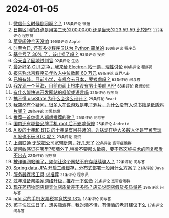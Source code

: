 # 2024-01-05

1. [微信什么时候倒闭啊？？](https://www.v2ex.com/t/1006004) `135条评论` `微信`
1. [日期区间的终点是用第二天的 00:00:00 还是当天的 23:59:59 比较好?](https://www.v2ex.com/t/1006014) `112条评论` `程序员`
1. [苹果闹钟今天没响](https://www.v2ex.com/t/1006003) `100条评论` `Apple`
1. [时至今日, 还有多少程序员认为 Python 简单的](https://www.v2ex.com/t/1006067) `100条评论` `程序员`
1. [基金亏了 30% 了，该止损了吗？](https://www.v2ex.com/t/1006104) `93条评论` `投资`
1. [今天当了回地铁判官](https://www.v2ex.com/t/1006029) `92条评论` `生活`
1. [最近好多 GUI 之争，我来给 Electron 站一票，理性讨论](https://www.v2ex.com/t/1006050) `88条评论` `程序员`
1. [报告称北京程序员年收入中位数超 60 万元](https://www.v2ex.com/t/1006022) `69条评论` `业界八卦`
1. [已婚有娃，目前小学，有机会去日本，要考虑吗？](https://www.v2ex.com/t/1006224) `63条评论` `问与答`
1. [我发现一个蓝海，目前市面上根本没有男士美颜 APP](https://www.v2ex.com/t/1006039) `63条评论` `奇思妙想`
1. [有什么能快速开发网站的框架或语言吗](https://www.v2ex.com/t/1006194) `32条评论` `程序员`
1. [搞不懂 useState 为什么会这么设计？](https://www.v2ex.com/t/1006034) `29条评论` `React`
1. [我突然有个疑问，很多人在说游戏是电子鸦片，为什么没有人说书籍是纸质鸦片呢？](https://www.v2ex.com/t/1006112) `28条评论` `奇思妙想`
1. [推荐一首你逢人都想推荐的歌？](https://www.v2ex.com/t/1006219) `25条评论` `问与答`
1. [国内还有哪些品牌手机 root 后不影响保修](https://www.v2ex.com/t/1006001) `25条评论` `Android`
1. [A 股的十年和 BTC 的十年是有目共睹的，为啥现在绝大多数人还是宁可去玩 A 股也不玩 BTC 呢？](https://www.v2ex.com/t/1006162) `23条评论` `投资`
1. [上海联通 无故把公司宽带断网，好几天了](https://www.v2ex.com/t/1006108) `22条评论` `宽带症候群`
1. [请问敏感词在哪里?都墙外了,稍微不要那么敏感，要不然这纯技术的回复都发不出去](https://www.v2ex.com/t/1006100) `22条评论` `程序员`
1. [被诈骗网站骗了，如何让这个网站不在存继续骗人？](https://www.v2ex.com/t/1005999) `22条评论` `问与答`
1. [Spring data JPA 开启二级缓存，分布式部署一般用什么方案？](https://www.v2ex.com/t/1006228) `21条评论` `Java`
1. [服务器连接工具,求推荐](https://www.v2ex.com/t/1006086) `21条评论` `程序员`
1. [过年准备帮娘家网络升级，推荐一下设备](https://www.v2ex.com/t/1006084) `21条评论` `宽带症候群`
1. [现在药药物网店跟实体店质量差不多吗？店员说网店假货多质量差](https://www.v2ex.com/t/1006244) `19条评论` `问与答`
1. [pdd 买的手机发票税率竟然是 13%](https://www.v2ex.com/t/1006002) `18条评论` `问与答`
1. [孩子快过生日了，想买瓶酒存，我对酒不懂，有懂酒的老哥建议下么](https://www.v2ex.com/t/1006227) `17条评论` `问与答`
